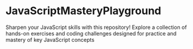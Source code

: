 # JavaScriptMasteryPlayground
Sharpen your JavaScript skills with this repository! Explore a collection of hands-on exercises and coding challenges designed for practice and mastery of key JavaScript concepts

